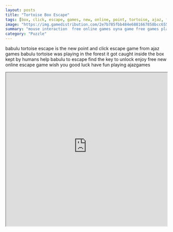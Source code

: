 ```yaml
---
layout: posts
title: "Tortoise Box Escape"
tags: [box, click, escape, games, new, online, point, tortoise, ajaz, free, online, games, oyna, game, free, games, play, play, games]
image: "https://img.gamedistribution.com/2e7b785fbb484e6881667858bcc655fa.jpg"
summary: "mouse interaction  free online games oyna game free games play play games"
category: "Puzzle"
---
```


babulu tortoise escape is the new point and click escape game from ajaz games babulu tortoise was playing in the forest it got caught inside the box kept by humans help babulu to escape find the key to unlock enjoy free new online escape game wish you good luck have fun playing ajazgames

<iframe width="100%" height="480px;" src="https://flash.gamedistribution.com?game=2e7b785fbb484e6881667858bcc655fa"></iframe>